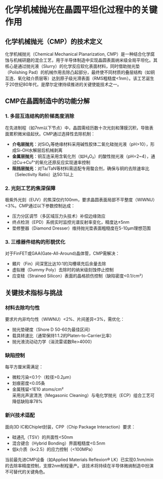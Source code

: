 # 化学机械抛光在晶圆平坦化过程中的关键作用

## 化学机械抛光（CMP）的技术定义  
化学机械抛光（Chemical Mechanical Planarization, CMP）是一种结合化学腐蚀与机械研磨的混合工艺，用于半导体制造中实现晶圆表面纳米级全局平坦化。其核心是通过抛光液（Slurry）的化学反应软化表面材料，同时借助抛光垫（Polishing Pad）的机械作用去除凸起部分，最终使不同材质的叠层结构（如铜互连、氧化硅介质层等）达到原子级光滑表面（RMS粗糙度<1nm）。该工艺诞生于20世纪80年代，是摩尔定律持续推进的关键使能技术之一。

## CMP在晶圆制造中的功能分解  
### 1. 多层互连结构的阶梯高度消除  
在先进制程（如7nm以下节点）中，晶圆需经历数十次光刻和薄膜沉积，导致表面累积微米级起伏。CMP通过选择性去除机制：  
- **介电层抛光**：对SiO₂等绝缘材料采用碱性胶体二氧化硅抛光液（pH>10），形成Si-OH水解层后机械剥离  
- **金属层抛光**：铜互连采用含氧化剂（如H₂O₂）的酸性抛光液（pH=2~4），通过Cu→Cu²⁺的氧化还原反应实现速率控制  
- **阻挡层抛光**：对Ta/TaN等材料需适配专用螯合剂，确保与铜的去除速率比（Selectivity Ratio）达50:1以上  

### 2. 光刻工艺的焦深保障  
极紫外光刻（EUV）的焦深仅约100nm，要求晶圆表面局部不平整度（WIWNU）<3%。CMP通过以下参数控制达成：  
- 压力分区调节（多区域压力头技术）补偿边缘效应  
- 终点检测（EPD）系统实时监控光谱反射率变化，精度达±5nm  
- 垫修整器（Diamond Dresser）维持抛光垫表面粗糙度在5-10μm理想范围  

### 3. 三维器件结构的形貌优化  
对于FinFET或GAA(Gate-All-Around)晶体管，CMP需解决：  
- 鳍片（Fin）间深宽比达10:1的沟槽填充后余量去除  
- 虚拟栅（Dummy Poly）去除时的纳米级刻蚀停止控制  
- 应变硅（Strained Silicon）表面的晶格损伤控制（缺陷密度<0.1/cm²）  

## 关键技术指标与挑战  
### 材料去除均匀性  
要求片内非均匀性（WIWNU）<2%、片间差异<3%，需优化：  
- 抛光垫硬度（Shore D 50-60为最佳区间）  
- 载具转速比（通常保持1:1.2的Platen-to-Carrier比率）  
- 抛光液流动动力学（湍流雷诺数Re>4000）  

### 缺陷控制  
每平方厘米需满足：  
- 微粒污染<0.1个（粒径>0.2μm）  
- 划痕密度<0.05条  
- 金属残留<1E10 atoms/cm²  
采用兆声波清洗（Megasonic Cleaning）与电化学抛光（ECP）组合工艺可降低缺陷率78%  

### 新兴技术适配  
面向3D IC和Chiplet封装，CPP（Chip Package Interaction）要求：  
- 硅通孔（TSV）的共面性<50nm  
- 混合键合（Hybrid Bonding）界面粗糙度<0.5nm  
- 低k介质（k<2.5）的应力控制（<100MPa）  

当前最先进CMP设备（如Applied Materials Reflexion® LK）已实现0.1nm/min的去除率精度控制，支撑2nm制程量产。该技术将持续在半导体微纳制造中扮演不可替代的关键角色。